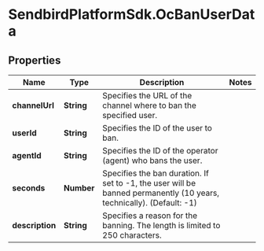 # SendbirdPlatformSdk.OcBanUserData

## Properties

Name | Type | Description | Notes
------------ | ------------- | ------------- | -------------
**channelUrl** | **String** | Specifies the URL of the channel where to ban the specified user. | 
**userId** | **String** | Specifies the ID of the user to ban. | 
**agentId** | **String** | Specifies the ID of the operator (agent) who bans the user. | 
**seconds** | **Number** | Specifies the ban duration. If set to -1, the user will be banned permanently (10 years, technically). (Default: -1) | 
**description** | **String** | Specifies a reason for the banning. The length is limited to 250 characters. | 


